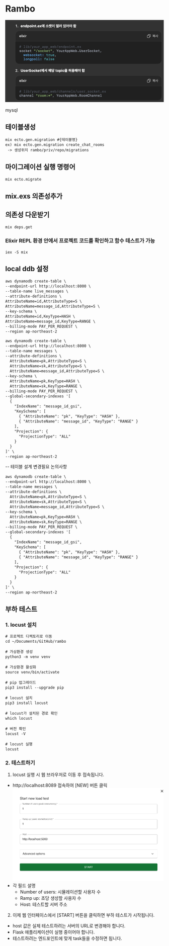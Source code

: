 # Rambo

![img.png](img.png)

mysql

## 테이블생성
```angular2html
mix ecto.gen.migration #{테이블명}
ex) mix ecto.gen.migration create_chat_rooms
 -> 생성위치 rambo/priv/repo/migrations
```

## 마이그레이션 실행 명령어
```angular2html
mix ecto.migrate
```

## mix.exs 의존성추가 

## 의존성 다운받기
```
mix deps.get
```

### Elixir REPL 환경 안에서 프로젝트 코드를 확인하고 함수 테스트가 가능
```shell
iex -S mix
```

## local ddb 설정
```angular2html
aws dynamodb create-table \
--endpoint-url http://localhost:8000 \
--table-name live_messages \
--attribute-definitions \
AttributeName=id,AttributeType=S \
AttributeName=message_id,AttributeType=S \
--key-schema \
AttributeName=id,KeyType=HASH \
AttributeName=message_id,KeyType=RANGE \
--billing-mode PAY_PER_REQUEST \
--region ap-northeast-2
```


```angular2html
aws dynamodb create-table \
--endpoint-url http://localhost:8000 \
--table-name messages \
--attribute-definitions \
  AttributeName=pk,AttributeType=S \
  AttributeName=sk,AttributeType=S \
  AttributeName=message_id,AttributeType=S \
--key-schema \
  AttributeName=pk,KeyType=HASH \
  AttributeName=sk,KeyType=RANGE \
--billing-mode PAY_PER_REQUEST \
--global-secondary-indexes '[
  {
    "IndexName": "message_id_gsi",
    "KeySchema": [
      { "AttributeName": "pk", "KeyType": "HASH" },
      { "AttributeName": "message_id", "KeyType": "RANGE" }
    ],
    "Projection": {
      "ProjectionType": "ALL"
    }
  }
]' \
--region ap-northeast-2
```


-- 테이블 설계 변경필요 논의사항
```shell
aws dynamodb create-table \
--endpoint-url http://localhost:8000 \
--table-name messages \
--attribute-definitions \
  AttributeName=pk,AttributeType=S \
  AttributeName=sk,AttributeType=S \
  AttributeName=message_id,AttributeType=S \
--key-schema \
  AttributeName=pk,KeyType=HASH \
  AttributeName=sk,KeyType=RANGE \
--billing-mode PAY_PER_REQUEST \
--global-secondary-indexes '[
  {
    "IndexName": "message_id_gsi",
    "KeySchema": [
      { "AttributeName": "pk", "KeyType": "HASH" },
      { "AttributeName": "message_id", "KeyType": "RANGE" }
    ],
    "Projection": {
      "ProjectionType": "ALL"
    }
  }
]' \
--region ap-northeast-2
```

## 부하 테스트
### 1. locust 설치
```
# 프로젝트 디렉토리로 이동
cd ~/Documents/GitHub/rambo

# 가상환경 생성
python3 -m venv venv

# 가상환경 활성화
source venv/bin/activate

# pip 업그레이드
pip3 install --upgrade pip

# locust 설치
pip3 install locust

# locust가 설치된 경로 확인
which locust

# 버전 확인
locust -V

# locust 실행
locust
```
### 2. 테스트하기
1. locust 실행 시 웹 브라우저로 이동 후 접속됩니다.
- http://localhost:8089 접속하여 [NEW] 버튼 클릭
![image.png](image.png)
- 각 필드 설명
    - Number of users: 시뮬레이션할 사용자 수
    - Ramp up: 초당 생성할 사용자 수
    - Host: 테스트할 서버 주소
2. 이제 웹 인터페이스에서 [START] 버튼을 클릭하면 부하 테스트가 시작됩니다.
- host 값은 실제 테스트하려는 서버의 URL로 변경해야 합니다.
- Flask 애플리케이션이 실행 중이어야 합니다.
- 테스트하려는 엔드포인트에 맞게 task들을 수정하면 됩니다.
